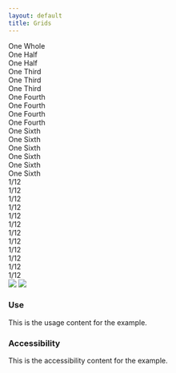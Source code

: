 ```yaml
---
layout: default
title: Grids
---
```


<div class="preview">
<!-- Add HTML markup for example here -->

  <div class="usa-grid-box usa-grid-box-example">
    <div class="usa-grid-item usa-width-one-whole">One Whole</div>
    <div class="usa-grid-item usa-width-one-half">One Half</div>
    <div class="usa-grid-item usa-width-one-half usa-end-row">One Half</div>
    <div class="usa-grid-item usa-width-one-third">One Third</div>    
    <div class="usa-grid-item usa-width-one-third">One Third</div>
    <div class="usa-grid-item usa-width-one-third usa-end-row">One Third</div>
    <div class="usa-grid-item usa-width-one-fourth">One Fourth</div>
    <div class="usa-grid-item usa-width-one-fourth">One Fourth</div>
    <div class="usa-grid-item usa-width-one-fourth">One Fourth</div>
    <div class="usa-grid-item usa-width-one-fourth usa-end-row">One Fourth</div>
    <div class="usa-grid-item usa-width-one-sixth">One Sixth</div>
    <div class="usa-grid-item usa-width-one-sixth">One Sixth</div>
    <div class="usa-grid-item usa-width-one-sixth">One Sixth</div>
    <div class="usa-grid-item usa-width-one-sixth">One Sixth</div>
    <div class="usa-grid-item usa-width-one-sixth">One Sixth</div>
    <div class="usa-grid-item usa-width-one-sixth usa-end-row">One Sixth</div>
    <div class="usa-grid-item usa-width-one-twelfth">1/12</div>
    <div class="usa-grid-item usa-width-one-twelfth">1/12</div>
    <div class="usa-grid-item usa-width-one-twelfth">1/12</div>
    <div class="usa-grid-item usa-width-one-twelfth">1/12</div>
    <div class="usa-grid-item usa-width-one-twelfth">1/12</div>
    <div class="usa-grid-item usa-width-one-twelfth">1/12</div>
    <div class="usa-grid-item usa-width-one-twelfth">1/12</div>
    <div class="usa-grid-item usa-width-one-twelfth">1/12</div>
    <div class="usa-grid-item usa-width-one-twelfth">1/12</div>
    <div class="usa-grid-item usa-width-one-twelfth">1/12</div>
    <div class="usa-grid-item usa-width-one-twelfth">1/12</div>
    <div class="usa-grid-item usa-width-one-twelfth usa-end-row">1/12</div>   
  </div>

  <img src="{{ site.baseurl }}/assets/img/static/Grid_UI_v1.png">
  <img src="{{ site.baseurl }}/assets/img/static/Grid_Examples_UI_v1.png">  
</div>

<div class="usa-grid-box">
  <div class="usa-width-one-half">
    <h3>Use</h3>
    <p>This is the usage content for the example.</p>
  </div>
  <div class="usa-width-one-half">
    <h3>Accessibility</h3>
    <p>This is the accessibility content for the example.</p>
  </div>  
</div>